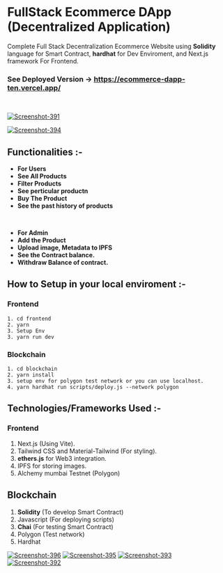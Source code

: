 # FullStack Ecommerce DApp (Decentralized Application)
Complete Full Stack Decentralization Ecommerce Website using **Solidity** language for Smart Contract, **hardhat** for Dev Enviroment, and Next.js framework For Frontend.


### See Deployed Version -> https://ecommerce-dapp-ten.vercel.app/

&nbsp;
&nbsp;
&nbsp;
&nbsp;


<a href="https://ibb.co/JFynCNV"><img src="https://i.ibb.co/Nnmx7X5/Screenshot-391.png" alt="Screenshot-391" border="0"></a>

<a href="https://ibb.co/P5kwZBd"><img src="https://i.ibb.co/xMZJSVN/Screenshot-394.png" alt="Screenshot-394" border="0"></a>



## Functionalities :-
 - **For Users** 
  - **See All Products**
  - **Filter Products**
  - **See perticular productn**
  - **Buy The Product**
  - **See the past history of products**
  
 &nbsp;
 &nbsp;
 
 - **For Admin** 
  - **Add the Product**
  - **Upload image, Metadata to IPFS**
  - **See the Contract balance.**
  - **Withdraw Balance of contract.**


## How to Setup in your local enviroment :-

### Frontend 
    1. cd frontend
    2. yarn
    3. Setup Env
    3. yarn run dev


### Blockchain
    1. cd blockchain
    2. yarn install
    3. setup env for polygon test network or you can use localhost.
    4. yarn hardhat run scripts/deploy.js --network polygon
    
    
    
## Technologies/Frameworks Used :-

### Frontend
1. Next.js (Using Vite).
2. Tailwind CSS and Material-Tailwind (For styling).
3. **ethers.js** for Web3 integration.
4. IPFS for storing images.
5. Alchemy mumbai Testnet (Polygon)

## Blockchain
1. **Solidity** (To develop Smart Contract)
2. Javascript (For deploying scripts)
3. **Chai** (For testing Smart Contract)
4. Polygon (Test network)
5. Hardhat



<a href="https://ibb.co/1rRYk55"><img src="https://i.ibb.co/5rsXPyy/Screenshot-396.png" alt="Screenshot-396" border="0"></a>
<a href="https://ibb.co/mFBP3Fb"><img src="https://i.ibb.co/3YsPnY4/Screenshot-395.png" alt="Screenshot-395" border="0"></a>
<a href="https://ibb.co/B6gcmF0"><img src="https://i.ibb.co/kDh5pvN/Screenshot-393.png" alt="Screenshot-393" border="0"></a>
<a href="https://ibb.co/41Lk4wC"><img src="https://i.ibb.co/CPyLVp4/Screenshot-392.png" alt="Screenshot-392" border="0"></a>
